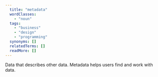```yaml
---
  title: "metadata"
  wordClasses:
    - "noun"
  tags:
    - "business"
    - "design"
    - "programming"
  synonyms: []
  relatedTerms: []
  readMore: []
---
```

Data that describes other data. Metadata helps users find and work with data.
